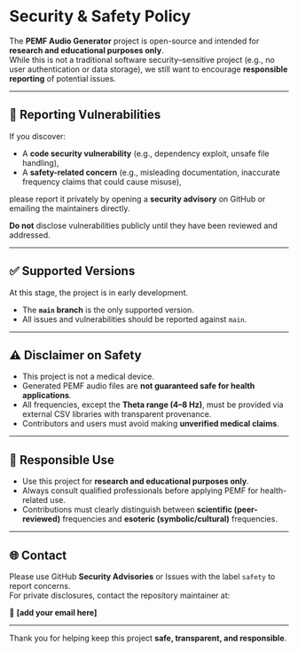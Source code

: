 # Security & Safety Policy

The **PEMF Audio Generator** project is open-source and intended for **research and educational purposes only**.  
While this is not a traditional software security–sensitive project (e.g., no user authentication or data storage), we still want to encourage **responsible reporting** of potential issues.

---

## 🔐 Reporting Vulnerabilities

If you discover:
- A **code security vulnerability** (e.g., dependency exploit, unsafe file handling),  
- A **safety-related concern** (e.g., misleading documentation, inaccurate frequency claims that could cause misuse),  

please report it privately by opening a **security advisory** on GitHub or emailing the maintainers directly.

**Do not** disclose vulnerabilities publicly until they have been reviewed and addressed.

---

## ✅ Supported Versions

At this stage, the project is in early development.  
- The **`main` branch** is the only supported version.  
- All issues and vulnerabilities should be reported against `main`.

---

## ⚠️ Disclaimer on Safety

- This project is not a medical device.  
- Generated PEMF audio files are **not guaranteed safe for health applications**.  
- All frequencies, except the **Theta range (4–8 Hz)**, must be provided via external CSV libraries with transparent provenance.  
- Contributors and users must avoid making **unverified medical claims**.  

---

## 🧭 Responsible Use

- Use this project for **research and educational purposes only**.  
- Always consult qualified professionals before applying PEMF for health-related use.  
- Contributions must clearly distinguish between **scientific (peer-reviewed)** frequencies and **esoteric (symbolic/cultural)** frequencies.  

---

## 🌐 Contact

Please use GitHub **Security Advisories** or Issues with the label `safety` to report concerns.  
For private disclosures, contact the repository maintainer at:

📧 **[add your email here]**

---

Thank you for helping keep this project **safe, transparent, and responsible**.
